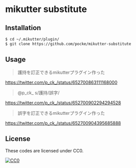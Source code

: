 mikutter substitute
==================


Installation
--------


```sh
$ cd ~/.mikutter/plugin/
$ git clone https://github.com/pocke/mikutter-substitute
```

Usage
--------


> 護持を訂正できるmikutterプラグイン作った

https://twitter.com/p_ck_/status/652700863111168000

> @p_ck_ s/護持/誤字/

https://twitter.com/p_ck_/status/652700902294294528

> 誤字を訂正できるmikutterプラグイン作った

https://twitter.com/p_ck_/status/652700904395685888


License
-------

These codes are licensed under CC0.

[![CC0](http://i.creativecommons.org/p/zero/1.0/88x31.png "CC0")](http://creativecommons.org/publicdomain/zero/1.0/deed.en)
